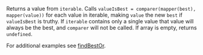 Returns a value from `iterable`. Calls `valueIsBest = comparer(mapper(best), mapper(value))` for each value in iterable, making `value` the new `best` if `valueIsBest` is truthy. If `iterable` contains only a single value that value will always be the best, and `comparer` will not be called. If array is empty, returns `undefined`.

For additional examples see [findBestOr](#findbestor).
